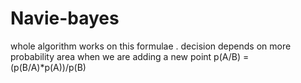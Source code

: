 # Navie-bayes

whole algorithm works on this formulae .
decision depends on more probability area when we are adding a new point
p(A/B) = (p(B/A)*p(A))/p(B)
